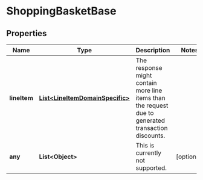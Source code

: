 # ShoppingBasketBase

## Properties
Name | Type | Description | Notes
------------ | ------------- | ------------- | -------------
**lineItem** | [**List&lt;LineItemDomainSpecific&gt;**](LineItemDomainSpecific.md) | The response might contain more line items than the request due to generated transaction discounts. | 
**any** | **List&lt;Object&gt;** | This is currently not supported. |  [optional]
